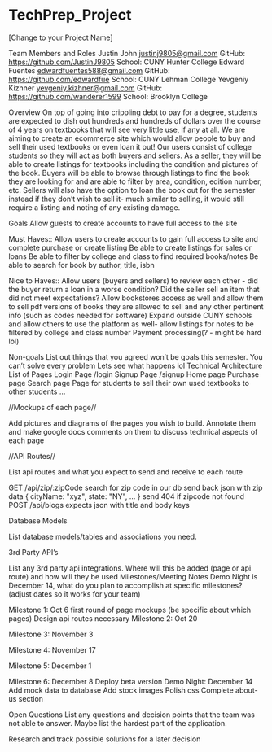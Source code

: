 # TechPrep_Project

[Change to your Project Name]


Team Members and Roles
Justin John 
justinj9805@gmail.com
GitHub: https://github.com/JustinJ9805
School: CUNY Hunter College
Edward Fuentes
edwardfuentes588@gmail.com
GitHub: https://github.com/edwardfue
School: CUNY Lehman College 
Yevgeniy Kizhner
yevgeniy.kizhner@gmail.com
GitHub: https://github.com/wanderer1599
School: Brooklyn College


Overview
On top of going into crippling debt to pay for a degree, students are expected to dish out hundreds and hundreds of dollars over the course of 4 years on textbooks that will see very little use, if any at all.  We are aiming to create an ecommerce site which would allow people to buy and sell their used textbooks or even loan it out! 
Our users consist of college students so they will act as both buyers and sellers. As a seller, they will be able to create listings for textbooks including the condition and pictures of the book. Buyers will be able to browse through listings to find the book they are looking for and are able to filter by area, condition, edition number, etc. Sellers will also have the option to loan the book out for the semester instead if they don’t wish to sell it- much similar to selling, it would still require a listing and noting of any existing damage. 


Goals
Allow guests to create accounts to have full access to the site

Must Haves:: 
	Allow users to create accounts to gain full access to site and complete purchase or create listing
	Be able to create listings for sales or loans
	Be able to filter by college and class to find required books/notes
	Be able to search for book by author, title, isbn
	
Nice to Haves:: 
	Allow users (buyers and sellers) to review each other - did the buyer return a loan in a worse condition? Did the seller sell an item that did not meet expectations?
	Allow bookstores access as well and allow them to sell pdf versions of books they are allowed to sell and any other pertinent info (such as codes needed for software)
	Expand outside CUNY schools and allow others to use the platform as well- allow listings for notes to be filtered by college and class number
	Payment processing(? - might be hard lol)


Non-goals
List out things that you agreed won’t be goals this semester. You can’t solve every problem
Lets see what happens lol
Technical Architecture
List of Pages
Login Page /login
Signup Page /signup
Home page
Purchase page
Search page
Page for students to sell their own used textbooks to other students
...


//Mockups of each page//

Add pictures and diagrams of the pages you wish to build. Annotate them and make google docs comments on them to discuss technical aspects of each page


//API Routes//

List api routes and what you expect to send and receive to each route

GET /api/zip/:zipCode
search for zip code in our db
send back json with zip data { cityName: "xyz", state: "NY", … }
send 404 if zipcode not found
POST /api/blogs
expects json with title and body keys

Database Models

List database models/tables and associations you need.

3rd Party API’s

List any 3rd party api integrations. Where will this be added (page or api route) and how will they be used
Milestones/Meeting Notes
Demo Night is December 14, what do you plan to accomplish at specific milestones? (adjust dates so it works for your team)

Milestone 1: Oct 6
first round of page mockups (be specific about which pages)
Design api routes necessary
Milestone 2: Oct 20


Milestone 3: November 3


Milestone 4: November 17


Milestone 5: December 1


Milestone 6: December 8
Deploy beta version
Demo Night: December 14
Add mock data to database
Add stock images
Polish css
Complete about-us section 

Open Questions
List any questions and decision points that the team was not able to answer. Maybe list the hardest part of the application.

Research and track possible solutions for a later decision
